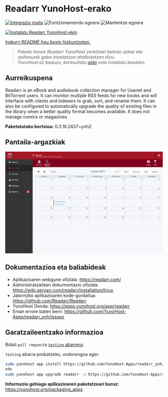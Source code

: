 <!--
Ohart ongi: README hau automatikoki sortu da <https://github.com/YunoHost/apps/tree/master/tools/readme_generator>ri esker
EZ editatu eskuz.
-->

# Readarr YunoHost-erako

[![Integrazio maila](https://apps.yunohost.org/badge/integration/readarr)](https://ci-apps.yunohost.org/ci/apps/readarr/)
![Funtzionamendu egoera](https://apps.yunohost.org/badge/state/readarr)
![Mantentze egoera](https://apps.yunohost.org/badge/maintained/readarr)

[![Instalatu Readarr YunoHost-ekin](https://install-app.yunohost.org/install-with-yunohost.svg)](https://install-app.yunohost.org/?app=readarr)

*[Irakurri README hau beste hizkuntzatan.](./ALL_README.md)*

> *Pakete honek Readarr YunoHost zerbitzari batean azkar eta zailtasunik gabe instalatzea ahalbidetzen dizu.*  
> *YunoHost ez baduzu, kontsultatu [gida](https://yunohost.org/install) nola instalatu ikasteko.*

## Aurreikuspena

Readarr is an eBook and audiobook collection manager for Usenet and BitTorrent users. It can monitor multiple RSS feeds for new books and will interface with clients and indexers to grab, sort, and rename them. It can also be configured to automatically upgrade the quality of existing files in the library when a better quality format becomes available. It does not manage comics or magazines.

**Paketatutako bertsioa:** 0.3.19.2437~ynh2

## Pantaila-argazkiak

![Readarr(r)en pantaila-argazkia](./doc/screenshots/calendar.png)

## Dokumentazioa eta baliabideak

- Aplikazioaren webgune ofiziala: <https://readarr.com/>
- Administratzaileen dokumentazio ofiziala: <https://wiki.servarr.com/readarr/installation/linux>
- Jatorrizko aplikazioaren kode-gordailua: <https://github.com/Readarr/Readarr>
- YunoHost Denda: <https://apps.yunohost.org/app/readarr>
- Eman errore baten berri: <https://github.com/YunoHost-Apps/readarr_ynh/issues>

## Garatzaileentzako informazioa

Bidali `pull request`a [`testing` abarrera](https://github.com/YunoHost-Apps/readarr_ynh/tree/testing).

`testing` abarra probatzeko, ondorengoa egin:

```bash
sudo yunohost app install https://github.com/YunoHost-Apps/readarr_ynh/tree/testing --debug
edo
sudo yunohost app upgrade readarr -u https://github.com/YunoHost-Apps/readarr_ynh/tree/testing --debug
```

**Informazio gehiago aplikazioaren paketatzeari buruz:** <https://yunohost.org/packaging_apps>
